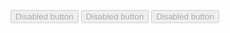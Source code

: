 <button class="au-btn au-btn--block" disabled>Disabled button</button>
<button class="au-btn au-btn--secondary au-btn--block" disabled>Disabled button</button>
<button class="au-btn au-btn--tertiary au-btn--block" disabled>Disabled button</button>
